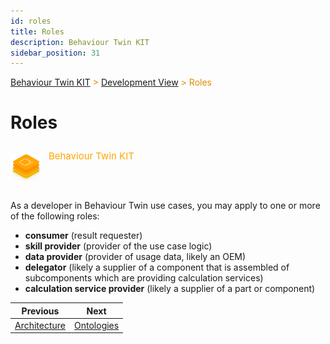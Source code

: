 ```yaml
---
id: roles
title: Roles
description: Behaviour Twin KIT
sidebar_position: 31
---
```


<!-- DEACTIVATED FOR DOCUSAURUS FROM HERE -->

<span style="font-size:14px;color:rgb(222,140,0);">[Behaviour Twin KIT](../overview.md) > [Development View](./overview.md) > Roles</span>

# Roles

<!-- DEACTIVATED FOR DOCUSAURUS TO HERE -->

<!-- VARIANT FOR DOCUSAURUS FROM HERE

<div style={{display:'block'}}>
  <div style={{display:'inline-block', verticalAlign:'top'}}>

![Behaviour Twin KIT banner](../../../../static/img/kit-icons/behaviour-twin-kit-icon-mini.png)

  </div>
  <div style={{display:'inline-block', fontSize:17, color:'rgb(255,166,1)', marginLeft:7, verticalAlign:'top', paddingTop:6}}>
Behaviour Twin KIT
  </div>
</div>

VARIANT FOR DOCUSAURUS TO HERE -->

<!-- DEACTIVATED FOR DOCUSAURUS FROM HERE -->

<div style="display:block;">
  <div style="display:inline-block;vertical-align:top;">

![Behaviour Twin KIT banner](../../../../static/img/kit-icons/behaviour-twin-kit-icon-mini.png)

  </div>
  <div style="display:inline-block;font-size:15px;color:rgb(255,166,1);margin-left:7px;vertical-align:top;padding-top:8px;">
Behaviour Twin KIT
  </div>
</div>

<!-- DEACTIVATED FOR DOCUSAURUS TO HERE -->

<!-- END OF HEADER -->

As a developer in Behaviour Twin use cases, you may apply to one or more of the following roles:

- **consumer** (result requester)
- **skill provider** (provider of the use case logic)
- **data provider** (provider of usage data, likely an OEM)
- **delegator** (likely a supplier of a component that is assembled of subcomponents which are providing calculation services)
- **calculation service provider** (likely a supplier of a part or component)

<!-- START OF FOOTER -->

<!-- DEACTIVATED FOR DOCUSAURUS FROM HERE -->

| Previous | Next |
| -------- | ---- |
| [Architecture](./architecture.md) | [Ontologies](./ontology.md) |

<!-- DEACTIVATED FOR DOCUSAURUS TO HERE -->
